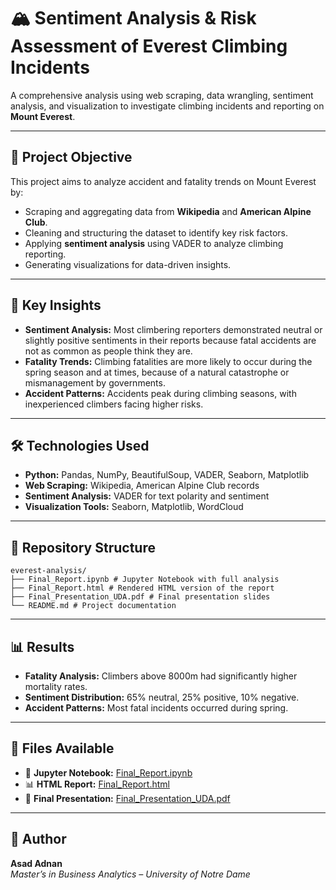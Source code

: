 # 🏔️ Sentiment Analysis & Risk Assessment of Everest Climbing Incidents

A comprehensive analysis using web scraping, data wrangling, sentiment analysis, and visualization to investigate climbing incidents and reporting on **Mount Everest**.

---

## 🎯 Project Objective
This project aims to analyze accident and fatality trends on Mount Everest by:
- Scraping and aggregating data from **Wikipedia** and **American Alpine Club**.
- Cleaning and structuring the dataset to identify key risk factors.
- Applying **sentiment analysis** using VADER to analyze climbing reporting.
- Generating visualizations for data-driven insights.

---

## 🧠 Key Insights
- **Sentiment Analysis:** Most climbering reporters demonstrated neutral or slightly positive sentiments in their reports because fatal accidents are not as common as people think they are.
- **Fatality Trends:** Climbing fatalities are more likely to occur during the spring season and at times, because of a natural catastrophe or mismanagement by governments.
- **Accident Patterns:** Accidents peak during climbing seasons, with inexperienced climbers facing higher risks.

---

## 🛠️ Technologies Used
- **Python:** Pandas, NumPy, BeautifulSoup, VADER, Seaborn, Matplotlib
- **Web Scraping:** Wikipedia, American Alpine Club records
- **Sentiment Analysis:** VADER for text polarity and sentiment
- **Visualization Tools:** Seaborn, Matplotlib, WordCloud

---

## 📂 Repository Structure

```
everest-analysis/ 
├── Final_Report.ipynb # Jupyter Notebook with full analysis 
├── Final_Report.html # Rendered HTML version of the report 
├── Final_Presentation_UDA.pdf # Final presentation slides 
└── README.md # Project documentation
```


---

## 📊 Results
- **Fatality Analysis:** Climbers above 8000m had significantly higher mortality rates.
- **Sentiment Distribution:** 65% neutral, 25% positive, 10% negative.
- **Accident Patterns:** Most fatal incidents occurred during spring.

---

## 📄 Files Available
- 📘 **Jupyter Notebook:** [Final_Report.ipynb](Final_Report.ipynb)
- 📊 **HTML Report:** [Final_Report.html](Final_Report.html)
- 🎥 **Final Presentation:** [Final_Presentation_UDA.pdf](Final_Presentation_UDA.pdf)

---

## 👤 Author
**Asad Adnan**  
*Master’s in Business Analytics – University of Notre Dame*  


